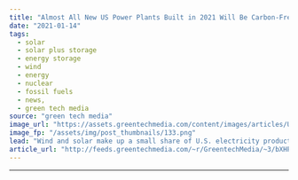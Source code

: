 ```yaml
---
title: "Almost All New US Power Plants Built in 2021 Will Be Carbon-Free"
date: "2021-01-14"
tags: 
  - solar
  - solar plus storage 
  - energy storage
  - wind
  - energy
  - nuclear
  - fossil fuels
  - news,
  - green tech media
source: "green tech media"
image_url: "https://assets.greentechmedia.com/content/images/articles/Utility_Scale_Solar_Plant_Farm_2_XL_Shutterstock.jpg"
image_fp: "/assets/img/post_thumbnails/133.png"
lead: "Wind and solar make up a small share of U.S. electricity production today, but they're poised to supply 70 percent of new power plant capacity built this year. That's not according to pro-solar activists or industry trade groups. It's the calculation ..."
article_url: "http://feeds.greentechmedia.com/~r/GreentechMedia/~3/bXHPHoWH53c/almost-all-new-us-power-plants-in-2021-will-be-carbon-free"
---
```


---
